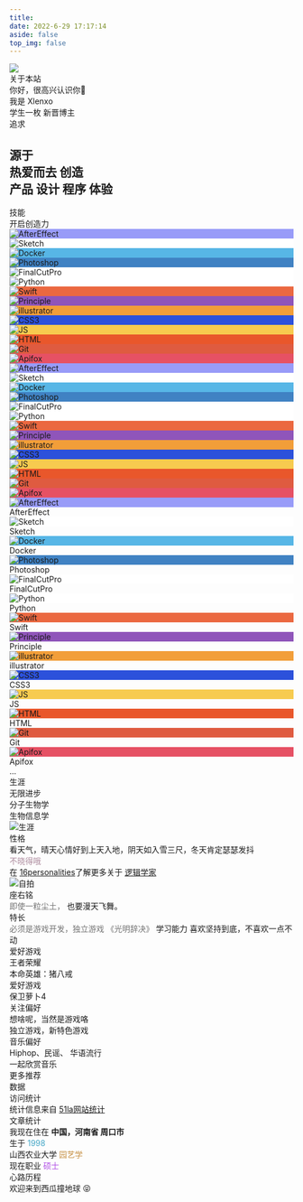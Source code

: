 ```yaml
---
title: 
date: 2022-6-29 17:17:14
aside: false
top_img: false
---
```

<script src="/js/about.js"></script>
<link rel="stylesheet" href="/css/about.css">
<div id="about-page">
  <div class="author-img">
    <img src="https://xlenco.eu.org/img/head.webp">
  </div>
  <div class="author-title">关于本站</div>
  <div class="author-content">
    <div class="author-content-item myInfoAndSayHello">
      <div class="title1">你好，很高兴认识你👋</div>
      <div class="title2">我是
        <span class="inline-word">Xlenxo</span>
      </div>
      <div class="title1">学生一枚
        <span class="inline-word">新晋博主</span>
      </div>
    </div>
    <div class="aboutsiteTips author-content-item">
      <div class="author-content-item-tips">追求</div>
      <h2>源于
        <br>热爱而去
        <span class="inline-word">创造</span>
        <div class="mask">
          <span class="first-tips">产品</span>
          <span>设计</span>
          <span data-up="">程序</span>
          <span data-show="">体验</span>
        </div>
      </h2>
    </div>
  </div>
  <div class="hello-about">

  <div class="shapes">
    <div class="shape shape-1" style="translate: none; rotate: none; scale: none; transform: translate(122px, 164px);">
    </div>
    <div class="shape shape-2" style="translate: none; rotate: none; scale: none; transform: translate(122px, 164px);">
    </div>
    <div class="shape shape-3" style="translate: none; rotate: none; scale: none; transform: translate(122px, 164px);">
    </div>
  </div>
  <div class="content">
    
  </div>
</div>
  <div class="author-content">
    <div class="author-content-item skills">
      <div class="card-content">
        <div class="author-content-item-tips">技能</div>
        <span class="author-content-item-title">开启创造力</span>
        <div class="skills-style-group">
          <div class="tags-group-all">
            <div class="tags-group-wrapper">
              <div class="tags-group-icon-pair">
                <div class="tags-group-icon" style="background:#989bf8">
                  <img src="https://img.zhheo.com/i/2022/08/22/6302f0748a83b.png" title="AfterEffect" onerror="this.onerror=null,this.src=&quot;https://cdn.zhheo.com/Guli/others/imgerror.png&quot;">
                </div>
                <div class="tags-group-icon" style="background:#fff">
                  <img src="https://img.zhheo.com/i/2022/08/22/63030a85d6458.png" title="Sketch" onerror="this.onerror=null,this.src=&quot;https://cdn.zhheo.com/Guli/others/imgerror.png&quot;">
                </div>
              </div>
              <div class="tags-group-icon-pair">
                <div class="tags-group-icon" style="background:#57b6e6">
                  <img src="https://img.zhheo.com/i/2022/08/22/6303102c049d1.png" title="Docker" onerror="this.onerror=null,this.src=&quot;https://cdn.zhheo.com/Guli/others/imgerror.png&quot;">
                </div>
                <div class="tags-group-icon" style="background:#4082c3">
                  <img src="https://img.zhheo.com/i/2022/08/22/63030fe730a69.png" title="Photoshop" onerror="this.onerror=null,this.src=&quot;https://cdn.zhheo.com/Guli/others/imgerror.png&quot;">
                </div>
              </div>
              <div class="tags-group-icon-pair">
                <div class="tags-group-icon" style="background:#fff">
                  <img src="https://img.zhheo.com/i/2022/08/22/630310dea00f5.png" title="FinalCutPro" onerror="this.onerror=null,this.src=&quot;https://cdn.zhheo.com/Guli/others/imgerror.png&quot;">
                </div>
                <div class="tags-group-icon" style="background:#fff">
                  <img src="https://img.zhheo.com/i/2022/08/22/63031127e8e2b.png" title="Python" onerror="this.onerror=null,this.src=&quot;https://cdn.zhheo.com/Guli/others/imgerror.png&quot;">
                </div>
              </div>
              <div class="tags-group-icon-pair">
                <div class="tags-group-icon" style="background:#eb6840">
                  <img src="https://img.zhheo.com/i/2022/08/22/630311760ca04.png" title="Swift" onerror="this.onerror=null,this.src=&quot;https://cdn.zhheo.com/Guli/others/imgerror.png&quot;">
                </div>
                <div class="tags-group-icon" style="background:#8f55ba">
                  <img src="https://img.zhheo.com/i/2022/08/22/630311cf9dded.png" title="Principle" onerror="this.onerror=null,this.src=&quot;https://cdn.zhheo.com/Guli/others/imgerror.png&quot;">
                </div>
              </div>
              <div class="tags-group-icon-pair">
                <div class="tags-group-icon" style="background:#f29e39">
                  <img src="https://img.zhheo.com/i/2022/08/22/6303121db0410.png" title="illustrator" onerror="this.onerror=null,this.src=&quot;https://cdn.zhheo.com/Guli/others/imgerror.png&quot;">
                </div>
                <div class="tags-group-icon" style="background:#2c51db">
                  <img src="https://img.zhheo.com/i/2022/08/22/630312c06cdc5.png" title="CSS3" onerror="this.onerror=null,this.src=&quot;https://cdn.zhheo.com/Guli/others/imgerror.png&quot;">
                </div>
              </div>
              <div class="tags-group-icon-pair">
                <div class="tags-group-icon" style="background:#f7cb4f">
                  <img src="https://img.zhheo.com/i/2022/08/22/630312f898a1c.png" title="JS" onerror="this.onerror=null,this.src=&quot;https://cdn.zhheo.com/Guli/others/imgerror.png&quot;">
                </div>
                <div class="tags-group-icon" style="background:#e9572b">
                  <img src="https://img.zhheo.com/i/2022/08/22/6303132113bbb.png" title="HTML" onerror="this.onerror=null,this.src=&quot;https://cdn.zhheo.com/Guli/others/imgerror.png&quot;">
                </div>
              </div>
              <div class="tags-group-icon-pair">
                <div class="tags-group-icon" style="background:#df5b40">
                  <img src="https://img.zhheo.com/i/2022/09/23/632d2d33b1e1b.webp" title="Git" onerror="this.onerror=null,this.src=&quot;https://cdn.zhheo.com/Guli/others/imgerror.png&quot;">
                </div>
                <div class="tags-group-icon" style="background:#e65164">
                  <img src="https://img.zhheo.com/i/2022/09/23/632d2e083fc9b.webp" title="Apifox" onerror="this.onerror=null,this.src=&quot;https://cdn.zhheo.com/Guli/others/imgerror.png&quot;">
                </div>
              </div>
              <div class="tags-group-icon-pair">
                <div class="tags-group-icon" style="background:#989bf8">
                  <img src="https://img.zhheo.com/i/2022/08/22/6302f0748a83b.png" title="AfterEffect" onerror="this.onerror=null,this.src=&quot;https://cdn.zhheo.com/Guli/others/imgerror.png&quot;">
                </div>
                <div class="tags-group-icon" style="background:#fff">
                  <img src="https://img.zhheo.com/i/2022/08/22/63030a85d6458.png" title="Sketch" onerror="this.onerror=null,this.src=&quot;https://cdn.zhheo.com/Guli/others/imgerror.png&quot;">
                </div>
              </div>
              <div class="tags-group-icon-pair">
                <div class="tags-group-icon" style="background:#57b6e6">
                  <img src="https://img.zhheo.com/i/2022/08/22/6303102c049d1.png" title="Docker" onerror="this.onerror=null,this.src=&quot;https://cdn.zhheo.com/Guli/others/imgerror.png&quot;">
                </div>
                <div class="tags-group-icon" style="background:#4082c3">
                  <img src="https://img.zhheo.com/i/2022/08/22/63030fe730a69.png" title="Photoshop" onerror="this.onerror=null,this.src=&quot;https://cdn.zhheo.com/Guli/others/imgerror.png&quot;">
                </div>
              </div>
              <div class="tags-group-icon-pair">
                <div class="tags-group-icon" style="background:#fff">
                  <img src="https://img.zhheo.com/i/2022/08/22/630310dea00f5.png" title="FinalCutPro" onerror="this.onerror=null,this.src=&quot;https://cdn.zhheo.com/Guli/others/imgerror.png&quot;">
                </div>
                <div class="tags-group-icon" style="background:#fff">
                  <img src="https://img.zhheo.com/i/2022/08/22/63031127e8e2b.png" title="Python" onerror="this.onerror=null,this.src=&quot;https://cdn.zhheo.com/Guli/others/imgerror.png&quot;">
                </div>
              </div>
              <div class="tags-group-icon-pair">
                <div class="tags-group-icon" style="background:#eb6840">
                  <img src="https://img.zhheo.com/i/2022/08/22/630311760ca04.png" title="Swift" onerror="this.onerror=null,this.src=&quot;https://cdn.zhheo.com/Guli/others/imgerror.png&quot;">
                </div>
                <div class="tags-group-icon" style="background:#8f55ba">
                  <img src="https://img.zhheo.com/i/2022/08/22/630311cf9dded.png" title="Principle" onerror="this.onerror=null,this.src=&quot;https://cdn.zhheo.com/Guli/others/imgerror.png&quot;">
                </div>
              </div>
              <div class="tags-group-icon-pair">
                <div class="tags-group-icon" style="background:#f29e39">
                  <img src="https://img.zhheo.com/i/2022/08/22/6303121db0410.png" title="illustrator" onerror="this.onerror=null,this.src=&quot;https://cdn.zhheo.com/Guli/others/imgerror.png&quot;">
                </div>
                <div class="tags-group-icon" style="background:#2c51db">
                  <img src="https://img.zhheo.com/i/2022/08/22/630312c06cdc5.png" title="CSS3" onerror="this.onerror=null,this.src=&quot;https://cdn.zhheo.com/Guli/others/imgerror.png&quot;">
                </div>
              </div>
              <div class="tags-group-icon-pair">
                <div class="tags-group-icon" style="background:#f7cb4f">
                  <img src="https://img.zhheo.com/i/2022/08/22/630312f898a1c.png" title="JS" onerror="this.onerror=null,this.src=&quot;https://cdn.zhheo.com/Guli/others/imgerror.png&quot;">
                </div>
                <div class="tags-group-icon" style="background:#e9572b">
                  <img src="https://img.zhheo.com/i/2022/08/22/6303132113bbb.png" title="HTML" onerror="this.onerror=null,this.src=&quot;https://cdn.zhheo.com/Guli/others/imgerror.png&quot;">
                </div>
              </div>
              <div class="tags-group-icon-pair">
                <div class="tags-group-icon" style="background:#df5b40">
                  <img src="https://img.zhheo.com/i/2022/09/23/632d2d33b1e1b.webp" title="Git" onerror="this.onerror=null,this.src=&quot;https://cdn.zhheo.com/Guli/others/imgerror.png&quot;">
                </div>
                <div class="tags-group-icon" style="background:#e65164">
                  <img src="https://img.zhheo.com/i/2022/09/23/632d2e083fc9b.webp" title="Apifox" onerror="this.onerror=null,this.src=&quot;https://cdn.zhheo.com/Guli/others/imgerror.png&quot;">
                </div>
              </div>
            </div>
          </div>
          <div class="skills-list">
            <div class="skill-info">
              <div class="skill-icon" style="background:#989bf8">
                <img src="https://img.zhheo.com/i/2022/08/22/6302f0748a83b.png" title="AfterEffect" onerror="this.onerror=null,this.src=&quot;https://cdn.zhheo.com/Guli/others/imgerror.png&quot;">
              </div>
              <div class="skill-name">
                <span>AfterEffect</span>
              </div>
            </div>
            <div class="skill-info">
              <div class="skill-icon" style="background:#fff">
                <img src="https://img.zhheo.com/i/2022/08/22/63030a85d6458.png" title="Sketch" onerror="this.onerror=null,this.src=&quot;https://cdn.zhheo.com/Guli/others/imgerror.png&quot;">
              </div>
              <div class="skill-name">
                <span>Sketch</span>
              </div>
            </div>
            <div class="skill-info">
              <div class="skill-icon" style="background:#57b6e6">
                <img src="https://img.zhheo.com/i/2022/08/22/6303102c049d1.png" title="Docker" onerror="this.onerror=null,this.src=&quot;https://cdn.zhheo.com/Guli/others/imgerror.png&quot;">
              </div>
              <div class="skill-name">
                <span>Docker</span>
              </div>
            </div>
            <div class="skill-info">
              <div class="skill-icon" style="background:#4082c3">
                <img src="https://img.zhheo.com/i/2022/08/22/63030fe730a69.png" title="Photoshop" onerror="this.onerror=null,this.src=&quot;https://cdn.zhheo.com/Guli/others/imgerror.png&quot;">
              </div>
              <div class="skill-name">
                <span>Photoshop</span>
              </div>
            </div>
            <div class="skill-info">
              <div class="skill-icon" style="background:#fff">
                <img src="https://img.zhheo.com/i/2022/08/22/630310dea00f5.png" title="FinalCutPro" onerror="this.onerror=null,this.src=&quot;https://cdn.zhheo.com/Guli/others/imgerror.png&quot;">
              </div>
              <div class="skill-name">
                <span>FinalCutPro</span>
              </div>
            </div>
            <div class="skill-info">
              <div class="skill-icon" style="background:#fff">
                <img src="https://img.zhheo.com/i/2022/08/22/63031127e8e2b.png" title="Python" onerror="this.onerror=null,this.src=&quot;https://cdn.zhheo.com/Guli/others/imgerror.png&quot;">
              </div>
              <div class="skill-name">
                <span>Python</span>
              </div>
            </div>
            <div class="skill-info">
              <div class="skill-icon" style="background:#eb6840">
                <img src="https://img.zhheo.com/i/2022/08/22/630311760ca04.png" title="Swift" onerror="this.onerror=null,this.src=&quot;https://cdn.zhheo.com/Guli/others/imgerror.png&quot;">
              </div>
              <div class="skill-name">
                <span>Swift</span>
              </div>
            </div>
            <div class="skill-info">
              <div class="skill-icon" style="background:#8f55ba">
                <img src="https://img.zhheo.com/i/2022/08/22/630311cf9dded.png" title="Principle" onerror="this.onerror=null,this.src=&quot;https://cdn.zhheo.com/Guli/others/imgerror.png&quot;">
              </div>
              <div class="skill-name">
                <span>Principle</span>
              </div>
            </div>
            <div class="skill-info">
              <div class="skill-icon" style="background:#f29e39">
                <img src="https://img.zhheo.com/i/2022/08/22/6303121db0410.png" title="illustrator" onerror="this.onerror=null,this.src=&quot;https://cdn.zhheo.com/Guli/others/imgerror.png&quot;">
              </div>
              <div class="skill-name">
                <span>illustrator</span>
              </div>
            </div>
            <div class="skill-info">
              <div class="skill-icon" style="background:#2c51db">
                <img src="https://img.zhheo.com/i/2022/08/22/630312c06cdc5.png" title="CSS3" onerror="this.onerror=null,this.src=&quot;https://cdn.zhheo.com/Guli/others/imgerror.png&quot;">
              </div>
              <div class="skill-name">
                <span>CSS3</span>
              </div>
            </div>
            <div class="skill-info">
              <div class="skill-icon" style="background:#f7cb4f">
                <img src="https://img.zhheo.com/i/2022/08/22/630312f898a1c.png" title="JS" onerror="this.onerror=null,this.src=&quot;https://cdn.zhheo.com/Guli/others/imgerror.png&quot;">
              </div>
              <div class="skill-name">
                <span>JS</span>
              </div>
            </div>
            <div class="skill-info">
              <div class="skill-icon" style="background:#e9572b">
                <img src="https://img.zhheo.com/i/2022/08/22/6303132113bbb.png" title="HTML" onerror="this.onerror=null,this.src=&quot;https://cdn.zhheo.com/Guli/others/imgerror.png&quot;">
              </div>
              <div class="skill-name">
                <span>HTML</span>
              </div>
            </div>
            <div class="skill-info">
              <div class="skill-icon" style="background:#df5b40">
                <img src="https://img.zhheo.com/i/2022/09/23/632d2d33b1e1b.webp" title="Git" onerror="this.onerror=null,this.src=&quot;https://cdn.zhheo.com/Guli/others/imgerror.png&quot;">
              </div>
              <div class="skill-name">
                <span>Git</span>
              </div>
            </div>
            <div class="skill-info">
              <div class="skill-icon" style="background:#e65164">
                <img src="https://img.zhheo.com/i/2022/09/23/632d2e083fc9b.webp" title="Apifox" onerror="this.onerror=null,this.src=&quot;https://cdn.zhheo.com/Guli/others/imgerror.png&quot;">
              </div>
              <div class="skill-name">
                <span>Apifox</span>
              </div>
            </div>
            <div class="etc">...</div>
          </div>
        </div>
      </div>
    </div>
    <div class="author-content-item careers">
      <div class="card-content">
        <div class="author-content-item-tips">生涯</div>
        <span class="author-content-item-title">无限进步</span>
        <div class="careers-group">
          <div class="careers-item">
            <div class="circle" style="background:#357ef5">
            </div>
            <div class="name">分子生物学</div>
          </div>
          <div class="careers-item">
            <div class="circle" style="background:#eb372a">
            </div>
            <div class="name">生物信息学</div>
          </div>
        </div>
        <img class="author-content-img" src="https://img.zhheo.com/i/2022/09/23/632d575aa8d40.webp" alt="生涯">
      </div>
    </div>
  </div>
  <div class="author-content">
    <div class="author-content-item personalities">
      <div class="author-content-item-tips">性格</div>
      <span class="author-content-item-title">看天气，晴天心情好到上天入地，阴天如入雪三尺，冬天肯定瑟瑟发抖</span>
      <div class="title2" style="color:#ac899c">不晓得哦</div>
      <div class="image">
        <!--<img src="https://cdn.zhheo.com/public/svg/INTP-T.svg">-->
      </div>
      <div class="post-tips">在
        <a href="https://www.16personalities.com/" target="_blank" rel="noopener nofollow">16personalities</a>了解更多关于
        <a target="_blank" rel="noopener external nofollow" href="https://www.16personalities.com/ch/intp-%E4%BA%BA%E6%A0%BC">逻辑学家</a>
      </div>
    </div>
    <div class="author-content-item myphoto">
      <img class="author-content-img" src="https://bu.dusays.com/2022/10/28/635b5037a9de1.webp" alt="自拍">
    </div>
  </div>
  <div class="author-content">
    <div class="author-content-item maxim">
      <div class="author-content-item-tips">座右铭</div>
      <span class="maxim-title">
        <span style="opacity:.6;margin-bottom:8px">即使一粒尘土，</span>
        <span>也要漫天飞舞。</span>
      </span>
    </div>
    <div class="author-content-item buff">
      <div class="card-content">
        <div class="author-content-item-tips">特长</div>
        <span class="buff-title">
         <span style="opacity:.6;margin-bottom:8px">必须是游戏开发，独立游戏
            <span class="inline-word">《光明辞决》</span>
          </span>
          <span>学习能力
            <span class="inline-word">喜欢坚持到底，不喜欢一点不动</span>
          </span>
        </span>
      </div>
      <div class="card-background-icon">
        <i class="fas fa-dice-d20">
        </i>
      </div>
    </div>
  </div>
  <div class="author-content">
    <div class="author-content-item game-lol">
      <div class="card-content">
        <div class="author-content-item-tips">爱好游戏</div>
        <span class="author-content-item-title">王者荣耀</span>
        <div class="content-bottom">
          <div class="icon-group">
            <i class="icon-pos-mid">
            </i>
            <i class="icon-pos-sup">
            </i>
          </div>
           <div class="tips">本命英雄：猪八戒</div>
        </div>
      </div>
    </div>
    <div class="author-content-item game-wolf">
      <div class="card-content">
         <div class="author-content-item-tips">爱好游戏</div>
        <span class="author-content-item-title">保卫萝卜4</span>
        <div class="content-bottom">
          <div class="tips"></div>
        </div>
      </div>
    </div>
  </div>
  <div class="author-content">
    <div class="author-content-item like-technology">
      <div class="card-content">
        <div class="author-content-item-tips">关注偏好</div>
        <span class="author-content-item-title">想啥呢，当然是游戏咯</span>
        <div class="content-bottom">
          <div class="tips">独立游戏，新特色游戏</div>
        </div>
      </div>
    </div>
    <div class="author-content-item like-music">
      <div class="card-content">
        <div class="author-content-item-tips">音乐偏好</div>
        <span class="author-content-item-title">Hiphop、民谣、</span>
        <span class="author-content-item-title">华语流行</span>
        <div class="content-bottom">
          <div class="tips">一起欣赏音乐</div>
        </div>
        <div class="banner-button-group">
          <a class="banner-button" onclick="pjax.loadUrl(&quot;/musiclist/&quot;)" data-pjax-state="">
            <i class="fas fa-circle-chevron-right">
            </i>
            <span class="banner-button-text">更多推荐</span>
          </a>
        </div>
      </div>
    </div>
  </div>
  <div class="author-content">
    <div class="about-statistic author-content-item">
      <div class="card-content">
        <div class="author-content-item-tips">数据</div>
        <span class="author-content-item-title">访问统计</span>
        <div id="statistic"></div>
        <div class="post-tips">统计信息来自
          <a href="https://invite.51.la/SuyzNA4W?target=V6" target="_blank" rel="noopener nofollow">51la网站统计</a>
        </div>
        <div class="banner-button-group">
          <a class="banner-button" onclick="pjax.loadUrl(&quot;/echart/&quot;)" data-pjax-state="">
            <i class="fas fa-circle-chevron-right">
            </i>
            <span class="banner-button-text">文章统计</span>
          </a>
        </div>
      </div>
    </div>
     <div class="author-content-item-group column mapAndInfo">
      <div class="author-content-item map single">
        <span class="map-title">我现在住在
          <b>中国，河南省 周口市</b>
        </span>
      </div>
      <div class="author-content-item selfInfo single">
        <div>
          <span class="selfInfo-title">生于</span>
          <span class="selfInfo-content" style="color:#43a6c6">1998</span>
        </div>
        <div>
          <span class="selfInfo-title">山西农业大学</span>
          <span class="selfInfo-content" style="color:#c69043">园艺学</span>
        </div>
        <div>
          <span class="selfInfo-title">现在职业</span>
          <span class="selfInfo-content" style="color:#b04fe6">硕士</span>
        </div>
      </div>
    </div>
  </div>
   <div class="author-content">
    <div class="create-site-post author-content-item single">
      <div class="author-content-item-tips">心路历程</div>
      <span class="author-content-item-title">欢迎来到西瓜撞地球 😝</span><br/>
      <br/>
        <br></a>
    </div>
  </div>
</div>
